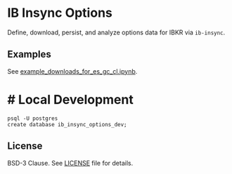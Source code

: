# IB Insync Options

Define, download, persist, and analyze options data for IBKR via `ib-insync`.

## Examples

See [example_downloads_for_es_gc_cl.ipynb](example_downloads_for_es_gc_cl.ipynb).

# # Local Development

```
psql -U postgres
create database ib_insync_options_dev;
```

## License

BSD-3 Clause. See [LICENSE](LICENSE) file for details.
